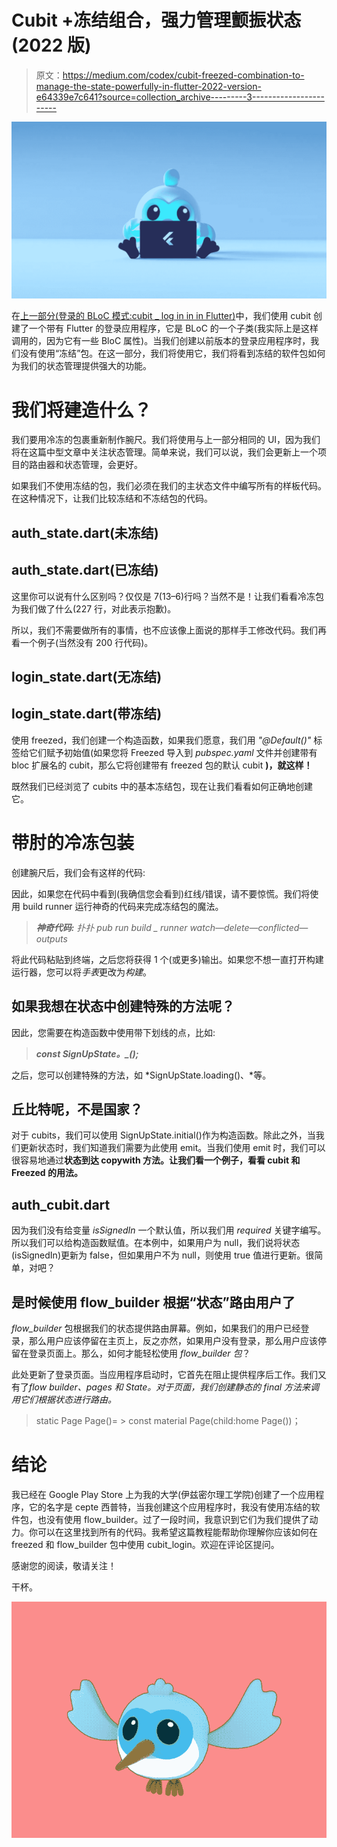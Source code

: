 # Cubit +冻结组合，强力管理颤振状态(2022 版)

> 原文：<https://medium.com/codex/cubit-freezed-combination-to-manage-the-state-powerfully-in-flutter-2022-version-e64339e7c641?source=collection_archive---------3----------------------->

![](img/af64b7904518a23071736e2d467f3d4e.png)

在[上一部分(登录的 BLoC 模式:cubit _ log in in in Flutter)](/@sahinefe/bloc-pattern-for-login-bloc-login-in-flutter-551fd05beb99)中，我们使用 cubit 创建了一个带有 Flutter 的登录应用程序，它是 BLoC 的一个子类(我实际上是这样调用的，因为它有一些 BloC 属性)。当我们创建以前版本的登录应用程序时，我们没有使用“冻结”包。在这一部分，我们将使用它，我们将看到冻结的软件包如何为我们的状态管理提供强大的功能。

# 我们将建造什么？

我们要用冷冻的包裹重新制作腕尺。我们将使用与上一部分相同的 UI，因为我们将在这篇中型文章中关注状态管理。简单来说，我们可以说，我们会更新上一个项目的路由器和状态管理，会更好。

如果我们不使用冻结的包，我们必须在我们的主状态文件中编写所有的样板代码。在这种情况下，让我们比较冻结和不冻结包的代码。

## auth_state.dart(未冻结)

## auth_state.dart(已冻结)

这里你可以说有什么区别吗？仅仅是 7(13–6)行吗？当然不是！让我们看看冷冻包为我们做了什么(227 行，对此表示抱歉)。

所以，我们不需要做所有的事情，也不应该像上面说的那样手工修改代码。我们再看一个例子(当然没有 200 行代码)。

## login_state.dart(无冻结)

## login_state.dart(带冻结)

使用 freezed，我们创建一个构造函数，如果我们愿意，我们用 *"@Default()"* 标签给它们赋予初始值(如果您将 Freezed 导入到 *pubspec.yaml* 文件并创建带有 bloc 扩展名的 cubit，那么它将创建带有 freezed 包的默认 cubit **)，就这样！**

既然我们已经浏览了 cubits 中的基本冻结包，现在让我们看看如何正确地创建它。

# 带肘的冷冻包装

创建腕尺后，我们会有这样的代码:

因此，如果您在代码中看到(我确信您会看到)红线/错误，请不要惊慌。我们将使用 build runner 运行神奇的代码来完成冻结包的魔法。

> ***神奇代码:*** *扑扑 pub run build _ runner watch—delete—conflicted—outputs*

将此代码粘贴到终端，之后您将获得 1 个(或更多)输出。如果您不想一直打开构建运行器，您可以将*手表*更改为*构建*。

## 如果我想在状态中创建特殊的方法呢？

因此，您需要在构造函数中使用带下划线的点，比如:

> ***const SignUpState。_();***

之后，您可以创建特殊的方法，如 *SignUpState.loading()、*等。

## 丘比特呢，不是国家？

对于 cubits，我们可以使用 SignUpState.initial()作为构造函数。除此之外，当我们更新状态时，我们知道我们需要为此使用 emit。当我们使用 emit 时，我们可以很容易地通过**状态到达 **copywith** 方法。让我们看一个例子，看看 cubit 和 Freezed 的用法。**

## auth_cubit.dart

因为我们没有给变量 *isSignedIn* 一个默认值，所以我们用 *required* 关键字编写。所以我们可以给构造函数赋值。在本例中，如果用户为 null，我们说将状态(isSignedIn)更新为 false，但如果用户不为 null，则使用 true 值进行更新。很简单，对吧？

## 是时候使用 flow_builder 根据“状态”路由用户了

*flow_builder* 包根据我们的状态提供路由屏幕。例如，如果我们的用户已经登录，那么用户应该停留在主页上，反之亦然，如果用户没有登录，那么用户应该停留在登录页面上。那么，如何才能轻松使用 *flow_builder 包*？

此处更新了登录页面。当应用程序启动时，它首先在阻止提供程序后工作。我们又有了*flow builder<ourState>、pages 和 State。对于页面，我们创建静态的 final 方法来调用它们根据状态进行路由。*

> static Page Page()= > const material Page<void>(child:home Page())；</void>

# 结论

我已经在 Google Play Store 上为我的大学(伊兹密尔理工学院)创建了一个应用程序，它的名字是 cepte 西普特，当我创建这个应用程序时，我没有使用冻结的软件包，也没有使用 flow_builder。过了一段时间，我意识到它们为我们提供了动力。你可以在这里找到所有的代码。我希望这篇教程能帮助你理解你应该如何在 freezed 和 flow_builder 包中使用 cubit_login。欢迎在评论区提问。

感谢您的阅读，敬请关注！

干杯。

![](img/8715be236e11811a791be3c3bf94b1f4.png)